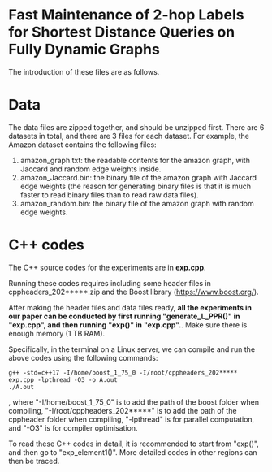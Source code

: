 # Fast Maintenance of 2-hop Labels for Shortest Distance Queries on Fully Dynamic Graphs

The introduction of these files are as follows. 


# Data

The data files are zipped together, and should be unzipped first. There are 6 datasets in total, and there are 3 files for each dataset. For example, the Amazon dataset contains the following files: 
1. amazon_graph.txt: the readable contents for the amazon graph, with Jaccard and random edge weights inside.
2. amazon_Jaccard.bin: the binary file of the amazon graph with Jaccard edge weights (the reason for generating binary files is that it is much faster to read binary files than to read raw data files).
3. amazon_random.bin: the binary file of the amazon graph with random edge weights.



# C++ codes 

The C++ source codes for the experiments are in <b>exp.cpp</b>. 

Running these codes requires including some header files in cppheaders_202*****.zip and the Boost library (https://www.boost.org/). 

After making the header files and data files ready, <b>all the experiments in our paper can be conducted by first running "generate_L_PPR()" in "exp.cpp", and then running "exp()" in "exp.cpp".</b>. Make sure there is enough memory (1 TB RAM). 

Specifically, in the terminal on a Linux server, we can compile and run the above codes using the following commands:
```
g++ -std=c++17 -I/home/boost_1_75_0 -I/root/cppheaders_202***** exp.cpp -lpthread -O3 -o A.out
./A.out
```
, where "-I/home/boost_1_75_0" is to add the path of the boost folder when compiling, "-I/root/cppheaders_202*****" is to add the path of the cppheader folder when compiling, "-lpthread" is for parallel computation, and "-O3" is for compiler optimisation.

To read these C++ codes in detail, it is recommended to start from "exp()", and then go to "exp_element1()". More detailed codes in other regions can then be traced.
